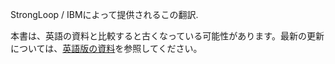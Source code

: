 <p>StrongLoop / IBMによって提供されるこの翻訳.</p>

本書は、英語の資料と比較すると古くなっている可能性があります。最新の更新については、<a href='{{ page.url | replace: page.lang, "en" }}'>英語版の資料</a>を参照してください。
